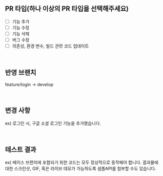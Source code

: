 ## PR 타입(하나 이상의 PR 타입을 선택해주세요)
- [ ] 기능 추가
- [ ] 기능 수정
- [ ] 기능 삭제
- [ ] 버그 수정
- [ ] 의존성, 환경 변수, 빌드 관련 코드 업데이트

<br>

## 반영 브랜치
feature/login -> develop

<br>

## 변경 사항
ex) 로그인 시, 구글 소셜 로그인 기능을 추가했습니다.

<br>

## 테스트 결과
ex) 베이스 브랜치에 포함되기 위한 코드는 모두 정상적으로 동작해야 합니다. 결과물에 대한 스크린샷, GIF, 혹은 라이브 데모가 가능하도록 샘플API를 첨부할 수도 있습니다.